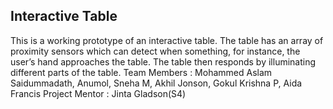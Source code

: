 ## Interactive Table
This is a working prototype of an interactive table. The table has an array of proximity sensors which can detect when something, for instance, the user’s hand approaches the table. The table then responds by illuminating different parts of the table.
Team Members : Mohammed Aslam Saidummadath, Anumol, Sneha M, Akhil Jonson, Gokul Krishna P, Aida Francis 
Project Mentor : Jinta Gladson(S4)
